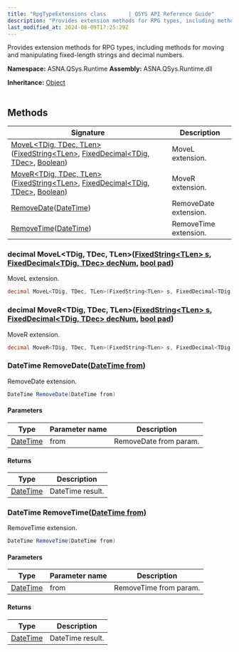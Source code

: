```yaml
---
title: "RpgTypeExtensions class       | QSYS API Reference Guide"
description: "Provides extension methods for RPG types, including methods for moving and manipulating fixed-length strings and decimal numbers. "
last_modified_at: 2024-08-09T17:25:29Z
---
```


Provides extension methods for RPG types, including methods for moving and manipulating fixed-length strings and decimal numbers.

**Namespace:** ASNA.QSys.Runtime
**Assembly:** ASNA.QSys.Runtime.dll

**Inheritance:** [Object](https://docs.microsoft.com/en-us/dotnet/api/system.object)
<br>
<br>

## Methods

| Signature | Description |
| --- | --- |
| [MoveL\<TDig, TDec, TLen\>](#decimal-movel-tdig-tdec-tlen-fixedstring-tlen-s-fixeddecimal-tdig-tdec-decnum-bool-pad)([FixedString\<TLen\>](/reference/runtime/qsys-runtime/fixed-string-1.html), [FixedDecimal\<TDig, TDec\>](/reference/runtime/qsys-runtime/fixed-decimal-2.html), [Boolean](https://docs.microsoft.com/en-us/dotnet/api/system.boolean)) | MoveL extension.
| [MoveR\<TDig, TDec, TLen\>](#decimal-mover-tdig-tdec-tlen-fixedstring-tlen-s-fixeddecimal-tdig-tdec-decnum-bool-pad)([FixedString\<TLen\>](/reference/runtime/qsys-runtime/fixed-string-1.html), [FixedDecimal\<TDig, TDec\>](/reference/runtime/qsys-runtime/fixed-decimal-2.html), [Boolean](https://docs.microsoft.com/en-us/dotnet/api/system.boolean)) | MoveR extension.
| [RemoveDate](#datetime-removedatedatetime-from)([DateTime](https://docs.microsoft.com/en-us/dotnet/api/system.datetime)) | RemoveDate extension.
| [RemoveTime](#datetime-removetimedatetime-from)([DateTime](https://docs.microsoft.com/en-us/dotnet/api/system.datetime)) | RemoveTime extension.

### decimal MoveL\<TDig, TDec, TLen\>([FixedString\<TLen\> s](/reference/runtime/qsys-runtime/fixed-string-1.html), [FixedDecimal\<TDig, TDec\> decNum](/reference/runtime/qsys-runtime/fixed-decimal-2.html), [bool pad](https://docs.microsoft.com/en-us/dotnet/api/system.boolean))

MoveL extension.

```cs
decimal MoveL<TDig, TDec, TLen>(FixedString<TLen> s, FixedDecimal<TDig, TDec> decNum, bool pad)
```

### decimal MoveR\<TDig, TDec, TLen\>([FixedString\<TLen\> s](/reference/runtime/qsys-runtime/fixed-string-1.html), [FixedDecimal\<TDig, TDec\> decNum](/reference/runtime/qsys-runtime/fixed-decimal-2.html), [bool pad](https://docs.microsoft.com/en-us/dotnet/api/system.boolean))

MoveR extension.

```cs
decimal MoveR<TDig, TDec, TLen>(FixedString<TLen> s, FixedDecimal<TDig, TDec> decNum, bool pad)
```

### DateTime RemoveDate([DateTime from](https://docs.microsoft.com/en-us/dotnet/api/system.datetime))

RemoveDate extension.

```cs
DateTime RemoveDate(DateTime from)
```

#### Parameters

| Type | Parameter name | Description
| --- | --- | ---
| [DateTime](https://docs.microsoft.com/en-us/dotnet/api/system.datetime) | from | RemoveDate from param.

#### Returns

| Type | Description
| --- | ---
| [DateTime](https://docs.microsoft.com/en-us/dotnet/api/system.datetime) | DateTime result.

### DateTime RemoveTime([DateTime from](https://docs.microsoft.com/en-us/dotnet/api/system.datetime))

RemoveTime extension.

```cs
DateTime RemoveTime(DateTime from)
```

#### Parameters

| Type | Parameter name | Description
| --- | --- | ---
| [DateTime](https://docs.microsoft.com/en-us/dotnet/api/system.datetime) | from | RemoveTime from param.

#### Returns

| Type | Description
| --- | ---
| [DateTime](https://docs.microsoft.com/en-us/dotnet/api/system.datetime) | DateTime result.
